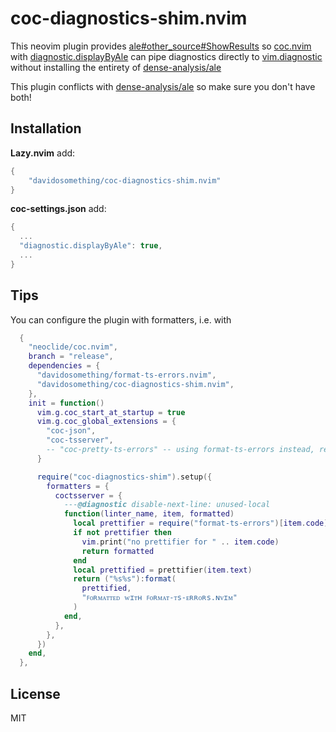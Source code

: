 # coc-diagnostics-shim.nvim

This neovim plugin provides
[ale#other_source#ShowResults](https://github.com/neoclide/coc.nvim/blob/master/src/diagnostic/buffer.ts#L40)
so [coc.nvim](https://github.com/neoclide/coc.nvim)
with [diagnostic.displayByAle](https://github.com/neoclide/coc.nvim/blob/master/doc/coc-config.txt#L153-L158)
can pipe diagnostics directly
to [vim.diagnostic](<https://neovim.io/doc/user/diagnostic.html#vim.diagnostic.set()>)
without installing the entirety of [dense-analysis/ale](https://github.com/dense-analysis/ale)

This plugin conflicts with [dense-analysis/ale](https://github.com/dense-analysis/ale)
so make sure you don't have both!

## Installation

**Lazy.nvim** add:

```lua
{
    "davidosomething/coc-diagnostics-shim.nvim"
}
```

**coc-settings.json** add:

```lua
{
  ...
  "diagnostic.displayByAle": true,
  ...
}
```

## Tips

You can configure the plugin with formatters, i.e. with

```lua
  {
    "neoclide/coc.nvim",
    branch = "release",
    dependencies = {
      "davidosomething/format-ts-errors.nvim",
      "davidosomething/coc-diagnostics-shim.nvim",
    },
    init = function()
      vim.g.coc_start_at_startup = true
      vim.g.coc_global_extensions = {
        "coc-json",
        "coc-tsserver",
        -- "coc-pretty-ts-errors" -- using format-ts-errors instead, remove and uninstall this!
      }

      require("coc-diagnostics-shim").setup({
        formatters = {
          coctsserver = {
            ---@diagnostic disable-next-line: unused-local
            function(linter_name, item, formatted)
              local prettifier = require("format-ts-errors")[item.code]
              if not prettifier then
                vim.print("no prettifier for " .. item.code)
                return formatted
              end
              local prettified = prettifier(item.text)
              return ("%s%s"):format(
                prettified,
                "ꜰᴏʀᴍᴀᴛᴛᴇᴅ ᴡɪᴛʜ ꜰᴏʀᴍᴀᴛ-ᴛs-ᴇʀʀᴏʀs.ɴᴠɪᴍ"
              )
            end,
          },
        },
      })
    end,
  },
```

## License

MIT
